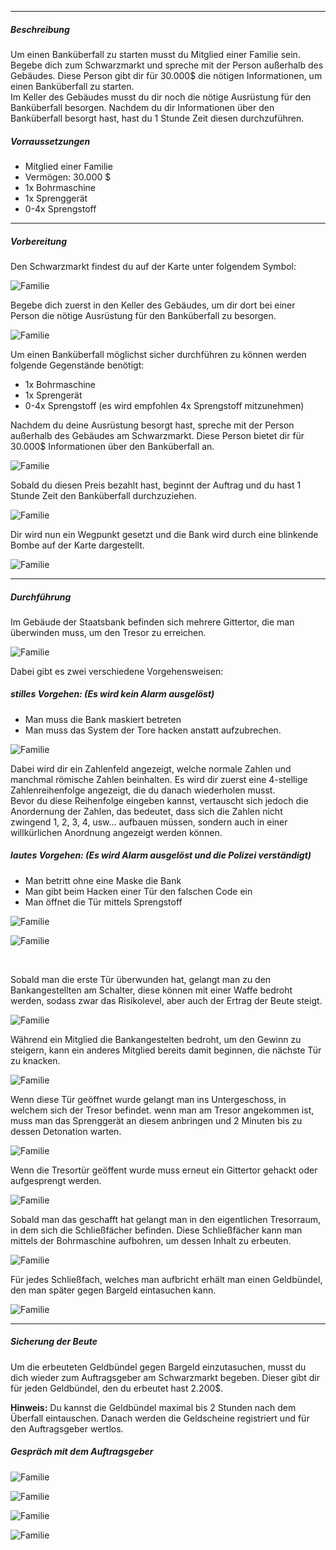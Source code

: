 -------------------------------

##### Beschreibung
Um einen Banküberfall zu starten musst du Mitglied einer Familie sein. 
Begebe dich zum Schwarzmarkt und spreche mit der Person außerhalb des Gebäudes. Diese Person gibt dir für 30.000$ die nötigen Informationen, um einen Banküberfall zu starten.<br>
Im Keller des Gebäudes musst du dir noch die nötige Ausrüstung für den Banküberfall besorgen.
Nachdem du dir Informationen über den Banküberfall besorgt hast, hast du 1 Stunde Zeit diesen durchzuführen. 

##### Vorraussetzungen
- Mitglied einer Familie
- Vermögen: 30.000 $
- 1x Bohrmaschine 
- 1x Sprenggerät
- 0-4x Sprengstoff

-------------------------------

##### Vorbereitung

Den Schwarzmarkt findest du auf der Karte unter folgendem Symbol:

![Familie](../../assets/images/family/events/bank-robbery/symbol.jpg)

Begebe dich zuerst in den Keller des Gebäudes, um dir dort bei einer Person die nötige Ausrüstung für den Banküberfall zu besorgen.

![Familie](../../assets/images/family/events/bank-robbery/blackmarket.jpg)

Um einen Banküberfall möglichst sicher durchführen zu können werden folgende Gegenstände benötigt:
- 1x    Bohrmaschine
- 1x    Sprengerät
- 0-4x  Sprengstoff (es wird empfohlen 4x Sprengstoff mitzunehmen) <br>

Nachdem du deine Ausrüstung besorgt hast, spreche mit der Person außerhalb des Gebäudes am Schwarzmarkt. Diese Person bietet dir für 30.000$ Informationen über den Banküberfall an.

![Familie](../../assets/images/family/events/bank-robbery/start.jpg)

Sobald du diesen Preis bezahlt hast, beginnt der Auftrag und du hast 1 Stunde Zeit den Banküberfall durchzuziehen.

![Familie](../../assets/images/family/events/bank-robbery/timer.png)

Dir wird nun ein Wegpunkt gesetzt und die Bank wird durch eine blinkende Bombe auf der Karte dargestellt.

![Familie](../../assets/images/family/events/bank-robbery/route.jpg)


-------------------------------

##### Durchführung
Im Gebäude der Staatsbank befinden sich mehrere Gittertor, die man überwinden muss, um den Tresor zu erreichen. 

![Familie](../../assets/images/family/events/bank-robbery/door.jpg)

Dabei gibt es zwei verschiedene Vorgehensweisen:

##### stilles Vorgehen: (Es wird kein Alarm ausgelöst)
- Man muss die Bank maskiert betreten
- Man muss das System der Tore hacken anstatt aufzubrechen.

![Familie](../../assets/images/family/events/bank-robbery/hacken.jpg)

Dabei wird dir ein Zahlenfeld angezeigt, welche normale Zahlen und manchmal römische Zahlen beinhalten.
Es wird dir zuerst eine 4-stellige Zahlenreihenfolge angezeigt, die du danach wiederholen musst. <br>
Bevor du diese Reihenfolge eingeben kannst, vertauscht sich jedoch die Anordernung der Zahlen, das bedeutet, dass sich die Zahlen nicht zwingend 1, 2, 3, 4, usw... aufbauen müssen, sondern auch in einer willkürlichen Anordnung angezeigt werden können.

##### lautes Vorgehen: (Es wird Alarm ausgelöst und die Polizei verständigt)
- Man betritt ohne eine Maske die Bank
- Man gibt beim Hacken einer Tür den falschen Code ein
- Man öffnet die Tür mittels Sprengstoff

![Familie](../../assets/images/family/events/bank-robbery/sprengen.jpg)

![Familie](../../assets/images/family/events/bank-robbery/alarm.jpg)

<br>

Sobald man die erste Tür überwunden hat, gelangt man zu den Bankangestellten am Schalter, diese können mit einer Waffe bedroht werden, sodass zwar das Risikolevel, aber auch der Ertrag der Beute steigt.

![Familie](../../assets/images/family/events/bank-robbery/bedrohen.jpg)

Während ein Mitglied die Bankangestelten bedroht, um den Gewinn zu steigern, kann ein anderes Mitglied bereits damit beginnen, die nächste Tür zu knacken.

![Familie](../../assets/images/family/events/bank-robbery/sprengen2.jpg)

Wenn diese Tür geöffnet wurde gelangt man ins Untergeschoss, in welchem sich der Tresor befindet.
wenn man am Tresor angekommen ist, muss man das Sprenggerät an diesem anbringen und 2 Minuten bis zu dessen Detonation warten.

![Familie](../../assets/images/family/events/bank-robbery/bomb.jpg)

Wenn die Tresortür geöffent wurde muss erneut ein Gittertor gehackt oder aufgesprengt werden.

![Familie](../../assets/images/family/events/bank-robbery/sprengen3.jpg)

Sobald man das geschafft hat gelangt man in den eigentlichen Tresorraum, in dem sich die Schließfächer befinden.
Diese Schließfächer kann man mittels der Bohrmaschine aufbohren, um dessen Inhalt zu erbeuten.

![Familie](../../assets/images/family/events/bank-robbery/bohren.jpg)

Für jedes Schließfach, welches man aufbricht erhält man einen Geldbündel, den man später gegen Bargeld eintasuchen kann.

![Familie](../../assets/images/family/events/bank-robbery/geld.jpg)

-------------------------------

##### Sicherung der Beute
Um die erbeuteten Geldbündel gegen Bargeld einzutasuchen, musst du dich wieder zum Auftragsgeber am Schwarzmarkt begeben. 
Dieser gibt dir für jeden Geldbündel, den du erbeutet hast 2.200$.

<b>Hinweis:</b> Du kannst die Geldbündel maximal bis 2 Stunden nach dem Überfall eintauschen. Danach werden die Geldscheine registriert und für den Auftragsgeber wertlos.

##### Gespräch mit dem Auftragsgeber

![Familie](../../assets/images/family/events/bank-robbery/npc1.jpg)

![Familie](../../assets/images/family/events/bank-robbery/npc2.jpg)

![Familie](../../assets/images/family/events/bank-robbery/npc3.jpg)

![Familie](../../assets/images/family/events/bank-robbery/npc4.jpg)
